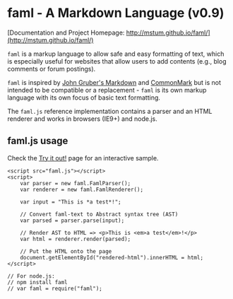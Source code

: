 # faml - A Markdown Language (v0.9)
[Documentation and Project Homepage: http://mstum.github.io/faml/](http://mstum.github.io/faml/)

`faml` is a markup language to allow safe and easy formatting of text, which is especially useful for websites that allow users to add contents (e.g., blog comments or forum postings). 

`faml` is inspired by [John Gruber's Markdown](http://daringfireball.net/projects/markdown/) and [CommonMark](http://commonmark.org/) but is not intended to be compatible or a replacement - `faml` is its own markup language with its own focus of basic text formatting.

The `faml.js` reference implementation contains a parser and an HTML renderer and works in browsers (IE9+) and node.js.

## faml.js usage 

Check the [Try it out!](http://mstum.github.io/faml/try.html) page for an interactive sample.

    <script src="faml.js"></script>
	<script>
	    var parser = new faml.FamlParser();
	    var renderer = new faml.FamlRenderer();
	
	    var input = "This is *a test*!";
	
	    // Convert faml-text to Abstract syntax tree (AST)
	    var parsed = parser.parse(input);
	
	    // Render AST to HTML => <p>This is <em>a test</em>!</p>
	    var html = renderer.render(parsed);
	
	    // Put the HTML onto the page
	    document.getElementById("rendered-html").innerHTML = html;
	</script>

	// For node.js:
	// npm install faml
	// var faml = require("faml");
